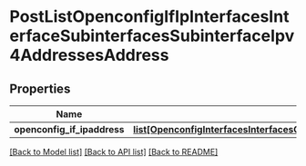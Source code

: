 # PostListOpenconfigIfIpInterfacesInterfaceSubinterfacesSubinterfaceIpv4AddressesAddress

## Properties
Name | Type | Description | Notes
------------ | ------------- | ------------- | -------------
**openconfig_if_ipaddress** | [**list[OpenconfigInterfacesInterfacesOpenconfiginterfacesinterfacesSubinterfacesOpenconfigifipipv4AddressesAddress]**](OpenconfigInterfacesInterfacesOpenconfiginterfacesinterfacesSubinterfacesOpenconfigifipipv4AddressesAddress.md) |  | [optional] 

[[Back to Model list]](../README.md#documentation-for-models) [[Back to API list]](../README.md#documentation-for-api-endpoints) [[Back to README]](../README.md)


